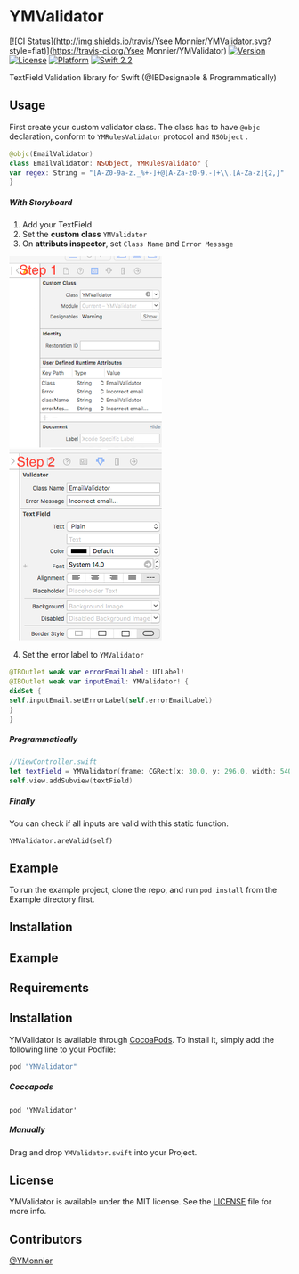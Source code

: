# YMValidator

[![CI Status](http://img.shields.io/travis/Ysee Monnier/YMValidator.svg?style=flat)](https://travis-ci.org/Ysee Monnier/YMValidator)
[![Version](https://img.shields.io/cocoapods/v/YMValidator.svg?style=flat)](http://cocoapods.org/pods/YMValidator)
[![License](https://img.shields.io/cocoapods/l/YMValidator.svg?style=flat)](http://cocoapods.org/pods/YMValidator)
[![Platform](https://img.shields.io/cocoapods/p/YMValidator.svg?style=flat)](http://cocoapods.org/pods/YMValidator)
[![Swift 2.2](https://img.shields.io/badge/Swift-2.2-orange.svg?style=flat)](https://developer.apple.com/swift/)


TextField Validation library for Swift (@IBDesignable & Programmatically)

Usage
-----

First create your custom validator class.
The class has to have `@objc` declaration, conform to `YMRulesValidator` protocol and `NSObject` .

``` Swift
@objc(EmailValidator)
class EmailValidator: NSObject, YMRulesValidator {
var regex: String = "[A-Z0-9a-z._%+-]+@[A-Za-z0-9.-]+\\.[A-Za-z]{2,}"
}
```


##### With Storyboard

1. Add your TextField
2. Set the **custom class** `YMValidator`
3. On **attributs inspector**, set `Class Name` and `Error Message`

![CustomClass](https://raw.githubusercontent.com/YMonnier/YMValidator/master/Resources/CustomClass.png)
![Inspector](https://raw.githubusercontent.com/YMonnier/YMValidator/master/Resources/Inspector.png)

4. Set the error label to `YMValidator`
``` Swift
@IBOutlet weak var errorEmailLabel: UILabel!
@IBOutlet weak var inputEmail: YMValidator! {
didSet {
self.inputEmail.setErrorLabel(self.errorEmailLabel)
}
}
```

##### Programmatically

``` Swift
//ViewController.swift
let textField = YMValidator(frame: CGRect(x: 30.0, y: 296.0, width: 540, height: 30), rulesValidator: CustomValidator(), errorMessage: "Only alphanumeric characters are allowed", errorLabel: customErrorLabel)
self.view.addSubview(textField)
```

##### Finally
You can check if all inputs are valid with this static function.

```
YMValidator.areValid(self)
```

Example
-------
To run the example project, clone the repo, and run `pod install` from the Example directory first.


Installation
------------

## Example



## Requirements

## Installation

YMValidator is available through [CocoaPods](http://cocoapods.org). To install
it, simply add the following line to your Podfile:

```ruby
pod "YMValidator"
```


##### Cocoapods

`pod 'YMValidator'`

##### Manually
Drag and drop `YMValidator.swift` into your Project.

License
-------
YMValidator is available under the MIT license. See the [LICENSE](https://github.com/YMonnier/ProBill/blob/master/LICENSE) file for more info.

Contributors
------------
[@YMonnier](https://github.com/YMonnier)
